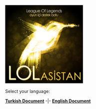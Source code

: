
<img src="logo.png" height="250" width="250">

Select your language:

**<a href="https://github.com/bisguzar/lolasistan/wiki/Turkish-(T%C3%BCrk%C3%A7e)">Turkish Document</a>** -|- **<a href="https://github.com/bisguzar/lolasistan/wiki/English">English Document</a>**
